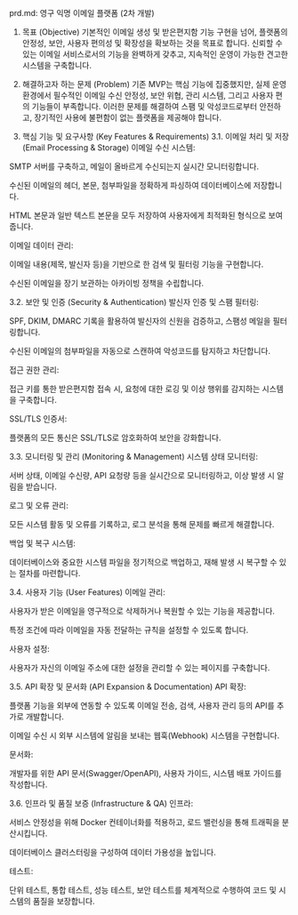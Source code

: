 prd.md: 영구 익명 이메일 플랫폼 (2차 개발)
1. 목표 (Objective)
기본적인 이메일 생성 및 받은편지함 기능 구현을 넘어, 플랫폼의 안정성, 보안, 사용자 편의성 및 확장성을 확보하는 것을 목표로 합니다. 신뢰할 수 있는 이메일 서비스로서의 기능을 완벽하게 갖추고, 지속적인 운영이 가능한 견고한 시스템을 구축합니다.

2. 해결하고자 하는 문제 (Problem)
기존 MVP는 핵심 기능에 집중했지만, 실제 운영 환경에서 필수적인 이메일 수신 안정성, 보안 위협, 관리 시스템, 그리고 사용자 편의 기능들이 부족합니다. 이러한 문제를 해결하여 스팸 및 악성코드로부터 안전하고, 장기적인 사용에 불편함이 없는 플랫폼을 제공해야 합니다.

3. 핵심 기능 및 요구사항 (Key Features & Requirements)
3.1. 이메일 처리 및 저장 (Email Processing & Storage)
이메일 수신 시스템:

SMTP 서버를 구축하고, 메일이 올바르게 수신되는지 실시간 모니터링합니다.

수신된 이메일의 헤더, 본문, 첨부파일을 정확하게 파싱하여 데이터베이스에 저장합니다.

HTML 본문과 일반 텍스트 본문을 모두 저장하여 사용자에게 최적화된 형식으로 보여줍니다.

이메일 데이터 관리:

이메일 내용(제목, 발신자 등)을 기반으로 한 검색 및 필터링 기능을 구현합니다.

수신된 이메일을 장기 보관하는 아카이빙 정책을 수립합니다.

3.2. 보안 및 인증 (Security & Authentication)
발신자 인증 및 스팸 필터링:

SPF, DKIM, DMARC 기록을 활용하여 발신자의 신원을 검증하고, 스팸성 메일을 필터링합니다.

수신된 이메일의 첨부파일을 자동으로 스캔하여 악성코드를 탐지하고 차단합니다.

접근 권한 관리:

접근 키를 통한 받은편지함 접속 시, 요청에 대한 로깅 및 이상 행위를 감지하는 시스템을 구축합니다.

SSL/TLS 인증서:

플랫폼의 모든 통신은 SSL/TLS로 암호화하여 보안을 강화합니다.

3.3. 모니터링 및 관리 (Monitoring & Management)
시스템 상태 모니터링:

서버 상태, 이메일 수신량, API 요청량 등을 실시간으로 모니터링하고, 이상 발생 시 알림을 받습니다.

로그 및 오류 관리:

모든 시스템 활동 및 오류를 기록하고, 로그 분석을 통해 문제를 빠르게 해결합니다.

백업 및 복구 시스템:

데이터베이스와 중요한 시스템 파일을 정기적으로 백업하고, 재해 발생 시 복구할 수 있는 절차를 마련합니다.

3.4. 사용자 기능 (User Features)
이메일 관리:

사용자가 받은 이메일을 영구적으로 삭제하거나 복원할 수 있는 기능을 제공합니다.

특정 조건에 따라 이메일을 자동 전달하는 규칙을 설정할 수 있도록 합니다.

사용자 설정:

사용자가 자신의 이메일 주소에 대한 설정을 관리할 수 있는 페이지를 구축합니다.

3.5. API 확장 및 문서화 (API Expansion & Documentation)
API 확장:

플랫폼 기능을 외부에 연동할 수 있도록 이메일 전송, 검색, 사용자 관리 등의 API를 추가로 개발합니다.

이메일 수신 시 외부 시스템에 알림을 보내는 웹훅(Webhook) 시스템을 구현합니다.

문서화:

개발자를 위한 API 문서(Swagger/OpenAPI), 사용자 가이드, 시스템 배포 가이드를 작성합니다.

3.6. 인프라 및 품질 보증 (Infrastructure & QA)
인프라:

서비스 안정성을 위해 Docker 컨테이너화를 적용하고, 로드 밸런싱을 통해 트래픽을 분산시킵니다.

데이터베이스 클러스터링을 구성하여 데이터 가용성을 높입니다.

테스트:

단위 테스트, 통합 테스트, 성능 테스트, 보안 테스트를 체계적으로 수행하여 코드 및 시스템의 품질을 보장합니다.